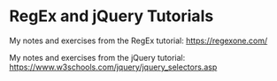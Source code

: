 # RegEx and jQuery Tutorials

My notes and exercises from the RegEx tutorial: https://regexone.com/

My notes and exercises from the jQuery tutorial: https://www.w3schools.com/jquery/jquery_selectors.asp